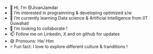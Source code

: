 - 👋 Hi, I’m @JivanJamdar
- 👀 I’m interested in programming & developing optimized s/w 
- 🌱 I’m currently learning Data science & Artificial Intelligence from IIT Guwahati 
- 💞️ I’m looking to collaborate !
- 📫 Follow me on Linkedin, X and on github for updates
- 😄 Pronouns: He/ Him
- ⚡ Fun fact: I love to explore different culture & tranditions !

<!---
Jivanjamadar/Jivanjamadar is a ✨ special ✨ repository because its `README.md` (this file) appears on your GitHub profile.
You can click the Preview link to take a look at your changes.
--->
